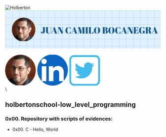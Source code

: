 ![Holberton](https://www.holbertonschool.com/holberton-logo.png)
![logo](https://raw.githubusercontent.com/jbocane6/logos/main/milogo.png)
\
\
 ![foto](https://raw.githubusercontent.com/jbocane6/logos/main/foto.png)
[![Linkedin](https://raw.githubusercontent.com/jbocane6/logos/main/linkedin.png)](https://www.linkedin.com/in/juan-camilo-bocanegra-osorio-18b1821a6/)
[![Twitter](https://raw.githubusercontent.com/jbocane6/logos/main/twitter.png)](https://twitter.com/Juanoso07555284)
\
\

## holbertonschool-low_level_programming

### 0x00. Repository with scripts of evidences:

- 0x00. C - Hello, World